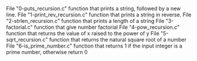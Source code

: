 File "0-puts_recursion.c" function that prints a string, followed by a new line.
File "1-print_rev_recursion.c" function that prints a string in reverse.
File "2-strlen_recursion.c" function that prints a length of a string
File "3-factorial.c" function that give number factorial 
File "4-pow_recursion.c" function that returns the value of x raised to the power of y
File "5-sqrt_recursion.c" function that returns the natural square root of a number
File "6-is_prime_number.c" function that returns 1 if the input integer is a prime number, otherwise return 0
